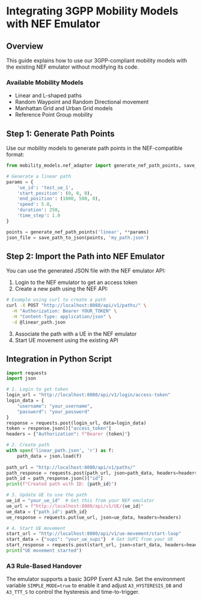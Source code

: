 # Integrating 3GPP Mobility Models with NEF Emulator

## Overview

This guide explains how to use our 3GPP-compliant mobility models with the existing NEF emulator without modifying its code.

### Available Mobility Models
- Linear and L-shaped paths
- Random Waypoint and Random Directional movement
- Manhattan Grid and Urban Grid models
- Reference Point Group mobility

## Step 1: Generate Path Points

Use our mobility models to generate path points in the NEF-compatible format:

```python
from mobility_models.nef_adapter import generate_nef_path_points, save_path_to_json

# Generate a linear path
params = {
    'ue_id': 'test_ue_1',
    'start_position': (0, 0, 0),
    'end_position': (1000, 500, 0),
    'speed': 5.0,
    'duration': 250,
    'time_step': 1.0
}

points = generate_nef_path_points('linear', **params)
json_file = save_path_to_json(points, 'my_path.json')
```

## Step 2: Import the Path into NEF Emulator

You can use the generated JSON file with the NEF emulator API:

1. Login to the NEF emulator to get an access token
2. Create a new path using the NEF API:

```bash
# Example using curl to create a path
curl -X POST "http://localhost:8080/api/v1/paths/" \
  -H "Authorization: Bearer YOUR_TOKEN" \
  -H "Content-Type: application/json" \
  -d @linear_path.json
```

3. Associate the path with a UE in the NEF emulator
4. Start UE movement using the existing API

## Integration in Python Script

```python
import requests
import json

# 1. Login to get token
login_url = "http://localhost:8080/api/v1/login/access-token"
login_data = {
    "username": "your_username",
    "password": "your_password"
}
response = requests.post(login_url, data=login_data)
token = response.json()["access_token"]
headers = {"Authorization": f"Bearer {token}"}

# 2. Create path
with open('linear_path.json', 'r') as f:
    path_data = json.load(f)
    
path_url = "http://localhost:8080/api/v1/paths/"
path_response = requests.post(path_url, json=path_data, headers=headers)
path_id = path_response.json()["id"]
print(f"Created path with ID: {path_id}")

# 3. Update UE to use the path
ue_id = "your_ue_id"  # Get this from your NEF emulator
ue_url = f"http://localhost:8080/api/v1/UE/{ue_id}"
ue_data = {"path_id": path_id}
ue_response = requests.put(ue_url, json=ue_data, headers=headers)

# 4. Start UE movement
start_url = "http://localhost:8080/api/v1/ue-movement/start-loop"
start_data = {"supi": "your_ue_supi"}  # Get SUPI from your UE
start_response = requests.post(start_url, json=start_data, headers=headers)
print("UE movement started")
```

### A3 Rule-Based Handover
The emulator supports a basic 3GPP Event A3 rule. Set the environment variable
`SIMPLE_MODE=true` to enable it and adjust `A3_HYSTERESIS_DB` and `A3_TTT_S` to
control the hysteresis and time-to-trigger.

